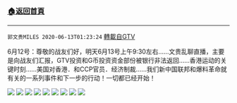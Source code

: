 ﻿###  [:house:返回首頁](https://github.com/ourhimalayas/txt)
---

`郭文贵MILES 2020-06-13T01:23:24` [轉載自GTV](https://gtv.org/web/#/UserInfo/5e596957357cc612d35a8044)

6月12号：尊敬的战友们好，明天6月13号上午9:30左右……文贵乱聊直播，主要是向战友们汇报，GTV投资和G币投资资金部份被银行非法返回……香港运动的关键时刻……美国对香港．和CCP官员．经济制裁……我们新中国联邦和爆料革命就有关的一系列事件和下一步的行动！一切都已经开始！

![](https://filegroup.gtv.org/cdn-cgi/image/width=600/https://filegroup.gtv.org/group2/default/20200613/01/23/1/68fa3c7ea00a18f76402e3f98b0bcc4c.jpeg)
![](https://filegroup.gtv.org/cdn-cgi/image/width=600/https://filegroup.gtv.org/group2/default/20200613/01/23/1/e9f2c1c8cd9b9a68e484fb77bb5f17ef.jpeg)
![](https://filegroup.gtv.org/cdn-cgi/image/width=600/https://filegroup.gtv.org/group2/default/20200613/01/23/1/a3d6bc9b00130e03fb4df39282649de0.jpeg)
![](https://filegroup.gtv.org/cdn-cgi/image/width=600/https://filegroup.gtv.org/group2/default/20200613/01/23/1/6523ffeb80cf20ca0949ac5cf3eb9ef3.jpeg)
![](https://filegroup.gtv.org/cdn-cgi/image/width=600/https://filegroup.gtv.org/group2/default/20200613/01/23/1/59b41d5b7618d084f24b71609d0cc932.jpeg)
![](https://filegroup.gtv.org/cdn-cgi/image/width=600/https://filegroup.gtv.org/group2/default/20200613/01/23/1/2478dbaa4a255d34f279713d5fefde14.jpeg)
![](https://filegroup.gtv.org/cdn-cgi/image/width=600/https://filegroup.gtv.org/group2/default/20200613/01/23/1/99bd870034b9a9c90f017a988a92f72d.jpeg)
![](https://filegroup.gtv.org/cdn-cgi/image/width=600/https://filegroup.gtv.org/group2/default/20200613/01/23/1/1583891bb54522ed827509a9d52a5bda.jpeg)
![](https://filegroup.gtv.org/cdn-cgi/image/width=600/https://filegroup.gtv.org/group2/default/20200613/01/23/1/e49755847abc35ee8503460d2854984d.jpeg)
